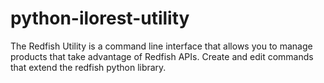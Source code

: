 # python-ilorest-utility
The Redfish Utility is a command line interface that allows you to manage products that take advantage of Redfish APIs. Create and edit commands that extend the redfish python library.
